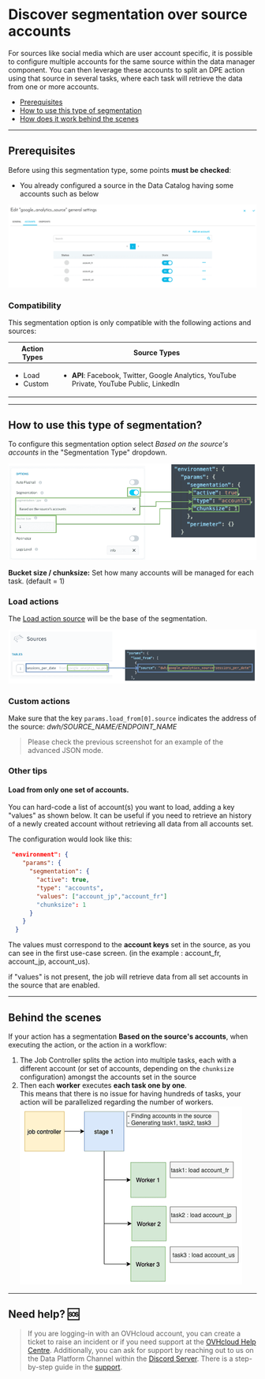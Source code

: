 # Discover segmentation over source accounts

For sources like social media which are user account specific, it is possible to configure multiple accounts for the same source within the data manager component. You can then leverage these accounts to split an DPE action using that source in several tasks, where each task will retrieve the data from one or more accounts.

- [Prerequisites](/en/getting-further/segmentation/accounts?id=prerequisites)
- [How to use this type of segmentation](/en/getting-further/segmentation/accounts?id=how-to-use-this-type-of-segmentation)
- [How does it work behind the scenes](/en/getting-further/segmentation/accounts?id=behind-the-scenes)


---
## Prerequisites

Before using this segmentation type, some points **must be checked**: 


- You already configured a source in the Data Catalog having some accounts such as below

![Segmentation-accounts](picts/accounts-dm.png)

### Compatibility
This segmentation option is only compatible with the following actions and sources:

| Action Types | Source Types |
|          ---        |          ---          | 
| <ul><li>Load</li><li>Custom</li></ul> | <ul><li>**API**: Facebook, Twitter, Google Analytics, YouTube Private, YouTube Public, LinkedIn</li></ul> |


---
## How to use this type of segmentation?

To configure this segmentation option select *Based on the source's accounts* in the "Segmentation Type" dropdown.

![Segmentation-accounts](picts/accounts-conf.png) 

**Bucket size / chunksize:** Set how many accounts will be managed for each task. 
(default = 1)


### Load actions 
The [Load action source](/en/product/dpe/actions/load/index) will be the base of the segmentation.

![source](picts/accounts-source.png)  

### Custom actions 
Make sure that the key `params.load_from[0].source` indicates the address of the source: 
*dwh/SOURCE_NAME/ENDPOINT_NAME*

> Please check the previous screenshot for an example of the advanced JSON mode.


### Other tips

#### Load from only one set of accounts.

You can hard-code a list of account(s) you want to load, adding a key "values" as shown below.
It can be useful if you need to retrieve an history of a newly created account without retrieving all data from all accounts set.

The configuration would look like this:
 
```json
 "environment": {
    "params": {
      "segmentation": {
        "active": true,
        "type": "accounts",
        "values": ["account_jp","account_fr"]
        "chunksize": 1
      }
    }
  }
```

The values must correspond to the **account keys** set in the source, as you can see in the first use-case screen. (in the example : account_fr, account_jp, account_us).

if "values" is not present, the job will retrieve data from all set accounts in the source that are enabled.


---
## Behind the scenes

If your action has a segmentation **Based on the source's accounts**,
when executing the action, or the action in a workflow:

1. The Job Controller splits the action into multiple tasks, each with a different account (or set of accounts, depending on the `chunksize` configuration) amongst the accounts set in the source
1. Then each **worker** executes **each task one by one**.  
This means that there is no issue for having hundreds of tasks, your action will be parallelized regarding the number of workers.  
![stage](picts/sources-wf.png)


---
## Need help? 🆘

> If you are logging-in with an OVHcloud account, you can create a ticket to raise an incident or if you need support at the [OVHcloud Help Centre](https://help.ovhcloud.com/csm/fr-home?id=csm_index). Additionally, you can ask for support by reaching out to us on the Data Platform Channel within the [Discord Server](https://discord.com/channels/850031577277792286/1163465539981672559). There is a step-by-step guide in the [support](/en/support/index.md).